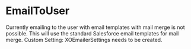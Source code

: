 EmailToUser
===========

Currently emailing to the user with email templates with mail merge is not possible. This will use the standard Salesforce email templates for mail merge. Custom Setting: XOEmailerSettings needs to be created. 
